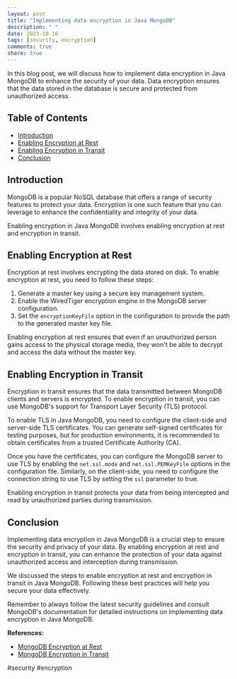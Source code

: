 ```yaml
---
layout: post
title: "Implementing data encryption in Java MongoDB"
description: " "
date: 2023-10-16
tags: [security, encryption]
comments: true
share: true
---
```


In this blog post, we will discuss how to implement data encryption in Java MongoDB to enhance the security of your data. Data encryption ensures that the data stored in the database is secure and protected from unauthorized access.

## Table of Contents

- [Introduction](#introduction)
- [Enabling Encryption at Rest](#enabling-encryption-at-rest)
- [Enabling Encryption in Transit](#enabling-encryption-in-transit)
- [Conclusion](#conclusion)

## Introduction

MongoDB is a popular NoSQL database that offers a range of security features to protect your data. Encryption is one such feature that you can leverage to enhance the confidentiality and integrity of your data.

Enabling encryption in Java MongoDB involves enabling encryption at rest and encryption in transit.

## Enabling Encryption at Rest

Encryption at rest involves encrypting the data stored on disk. To enable encryption at rest, you need to follow these steps:

1. Generate a master key using a secure key management system.
2. Enable the WiredTiger encryption engine in the MongoDB server configuration.
3. Set the `encryptionKeyFile` option in the configuration to provide the path to the generated master key file.

Enabling encryption at rest ensures that even if an unauthorized person gains access to the physical storage media, they won't be able to decrypt and access the data without the master key.

## Enabling Encryption in Transit

Encryption in transit ensures that the data transmitted between MongoDB clients and servers is encrypted. To enable encryption in transit, you can use MongoDB's support for Transport Layer Security (TLS) protocol.

To enable TLS in Java MongoDB, you need to configure the client-side and server-side TLS certificates. You can generate self-signed certificates for testing purposes, but for production environments, it is recommended to obtain certificates from a trusted Certificate Authority (CA).

Once you have the certificates, you can configure the MongoDB server to use TLS by enabling the `net.ssl.mode` and `net.ssl.PEMKeyFile` options in the configuration file. Similarly, on the client-side, you need to configure the connection string to use TLS by setting the `ssl` parameter to true.

Enabling encryption in transit protects your data from being intercepted and read by unauthorized parties during transmission.

## Conclusion

Implementing data encryption in Java MongoDB is a crucial step to ensure the security and privacy of your data. By enabling encryption at rest and encryption in transit, you can enhance the protection of your data against unauthorized access and interception during transmission.

We discussed the steps to enable encryption at rest and encryption in transit in Java MongoDB. Following these best practices will help you secure your data effectively.

Remember to always follow the latest security guidelines and consult MongoDB's documentation for detailed instructions on implementing data encryption in Java MongoDB.

**References:**
- [MongoDB Encryption at Rest](https://docs.mongodb.com/manual/core/security-encryption-at-rest/)
- [MongoDB Encryption in Transit](https://docs.mongodb.com/manual/core/security-openssl/)

#security #encryption